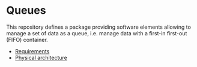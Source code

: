 # Queues

This repository defines a package providing software elements allowing to manage
a set of data as a queue, i.e. manage data with a first-in first-out (FIFO)
container.

* [Requirements](/doc/Queues_Requirements.md)
* [Physical architecture](/doc/Queues_Phys_Architecture.md)
